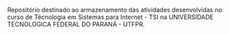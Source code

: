 Repositório destinado ao armazenamento das atividades desenvolvidas no curso de Técnologia em Sistemas para Internet - TSI na UNIVERSIDADE TECNOLOGICA FEDERAL DO PARANÁ - UTFPR.
